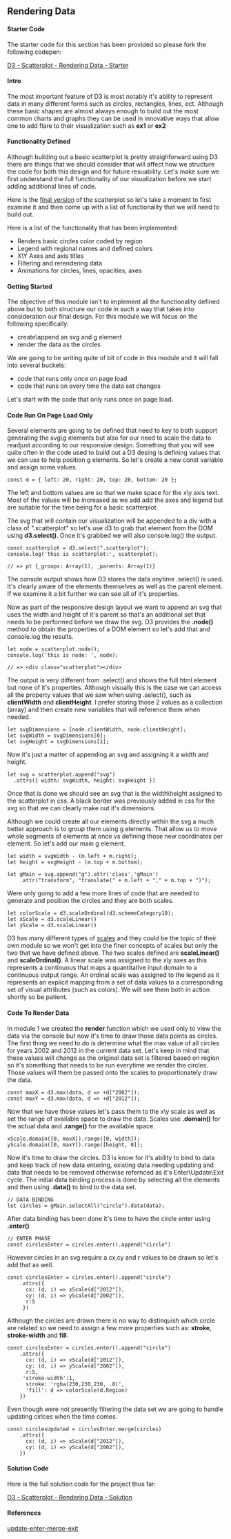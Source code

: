 ## Rendering Data 

#### Starter Code

The starter code for this section has been provided so please fork the following codepen: 

[D3 - Scatterplot - Rendering Data - Starter](https://codepen.io/jkeohan/pen/wyOzxM?editors=0010)

#### Intro

The most important feature of D3 is most notably it's ability to represent data in many different forms such as circles, rectangles, lines, ect.  Although these basic shapes are almost always enough to build out the most common charts and graphs they can be used in innovative ways that allow one to add flare to their visualization such as **ex1** or **ex2**

#### Functionality Defined

Although building out a basic scatterplot is pretty straighforward using D3 there are things that we should consider that will affect how we structure the code for both this design and for future resuability. Let's make sure we first understand the full functionality of our visualization before we start adding additional lines of code. 

Here is the [final version](https://codepen.io/jkeohan/pen/OQwwKO?editors=0010) of the scatterplot so let's take a moment to first examine it and then come up with a list of functionality that we will need to build out. 

Here is a list of the functionality that has been implemented:

- Renders basic circles color coded by region
- Legend with regional names and defined colors
- X\Y Axes and axis titles
- Filtering and rerendering data
- Animations for circles, lines, opacities, axes

#### Getting Started

The objective of this module isn't to implement all the functionality defined above but to both structure our code in such a way that takes into consideration our final design. For this module we will focus on the following specifically:

- create\append an svg and g element
- render the data as the circles

We are going to be writing quite of bit of code in this module and it will fall into several buckets:

- code that runs only once on page load
- code that runs on every time the data set changes

Let's start with the code that only runs once on page load. 

#### Code Run On Page Load Only

Several elements are going to be defined that need to key to both support generating the svg\g elements but also for our need to scale the data to readjust according to our responsive design.  Something that you will see quite often in the code used to build out a D3 desing is defining values that we can use to help position g elements.  So let's create a new const variable and assign some values. 

```
const m = { left: 20, right: 20, top: 20, bottom: 20 };
```

The left and bottom values are so that we make space for the x\y axis text. Most of the values will be increased as we add add the axes and legend but are suitable for the time being for a basic scatterplot. 

The svg that will contain our visualization will be appended to a div with a class of ".scatterplot" so let's use d3 to grab that element from the DOM using **d3.select()**.  Once it's grabbed we will also console.log() the output. 

```
const scatterplot = d3.select(".scatterplot");
console.log('this is scatterplot:', scatterplot);

// => pt {_groups: Array(1), _parents: Array(1)}
```

The console output shows how D3 stores the data anytime .select() is used. It's clearly aware of the elements themselves as well as the parent element.  If we examine it a bit further we can see all of it's properties. 

Now as part of the responsive design layout we want to append an svg that uses the width and height of it's parent so that's an additional set that needs to be performed before we draw the svg.  D3 provides the **.node()** method to obtain the properties of a DOM element so let's add that and console.log the results.

```
let node = scatterplot.node();
console.log('this is node: ', node);

// => <div class="scatterplot"></div>
```

The output is very different from .select() and shows the full html element but none of it's properties.  Although visually this is the case we can access all the property values that we saw when using .select(), such as **clientWidth** and **clientHeight**.  I prefer storing those 2 values as a collection (array) and then create new variables that will reference them when needed. 

```
let svgDimensions = [node.clientWidth, node.clientHeight];
let svgWidth = svgDimensions[0];
let svgHeight = svgDimensions[1];
```

Now it's just a matter of appending an svg and assigning it a width and height. 

```
let svg = scatterplot.append("svg")
  .attrs({ width: svgWidth, height: svgHeight })
```

Once that is done we should see an svg that is the width\height assigned to the scatterplot in css. A black border was previously added in css for the svg so that we can clearly make out it's dimensions. 

Although we could create all our elements directly within the svg a much better approach is to group them using g elements.  That allow us to move whole segments of elements at once vs defining those new coordinates per element. So let's add our main g element. 

```
let width = svgWidth - (m.left + m.right);
let height = svgHeight - (m.top + m.bottom);

let gMain = svg.append("g").attr('class','gMain')
	.attr("transform", "translate(" + m.left + "," + m.top + ")");
```

Were only going to add a few more lines of code that are needed to generate and position the circles and they are both scales.

```
let colorScale = d3.scaleOrdinal(d3.schemeCategory10);
let xScale = d3.scaleLinear()
let yScale = d3.scaleLinear()
```

D3 has many different types of [scales](https://github.com/d3/d3-scale) and they could be the topic of their own module so we won't get into the finer concepts of scales but only the two that we have defined above. The two scales defined are **scaleLinear()** and **scaleOrdinal()**.  A linear scale was assigned to the x\y axes as this represents a continuous that  maps a quantitative input domain to a continuous output range.  An ordinal scale was assigned to the legend as it represents an explicit mapping from a set of data values to a corresponding set of visual attributes (such as colors). We will see them both in action shortly so be patient. 

#### Code To Render Data

In module 1 we created the **render** function which we used only to view the data via the console but now it's time to draw those data points as circles.  The first thing we need to do is determine what the max value of all circles for years 2002 and 2012 in the current data set.  Let's keep in mind that these values will change as the original data set is filtered based on region so it's something that needs to be run everytime we render the circles. Those values will them be passed onto the scales to proportionately draw the data.  

```
const maxX = d3.max(data, d => +d["2002"]);
const maxY = d3.max(data, d => +d["2012"]);
```

Now that we have those values let's pass them to the x\y scale as well as set the range of available space to draw the data.  Scales use **.domain()** for the actual data and **.range()** for the available space.  

```
xScale.domain([0, maxX]).range([0, width]);
yScale.domain([0, maxY]).range([height, 0]);
```

Now it's time to draw the circles.  D3 is know for it's ability to bind to data and keep track of new data entering, existing data needing updating and data that needs to be removed otherwise refernced as it's Enter\Update\Exit cycle.  The initial data binding process is done by selecting all the elements and then using **.data()** to bind to the data set. 

```
// DATA BINDING
let circles = gMain.selectAll("circle").data(data);
```

After data binding has been done it's time to have the circle enter using **.enter()**

```
// ENTER PHASE
const circlesEnter = circles.enter().append("circle")
```

However circles in an svg require a cx,cy and r values to be drawn so let's add that as well.

```
const circlesEnter = circles.enter().append("circle")
	.attrs({
	  cx: (d, i) => xScale(d["2012"]),
	  cy: (d, i) => yScale(d["2002"]), 
	  r:5
	 })
```

Although the circles are drawn there is no way to distinquish which circle are related so we need to assign a few more properties such as: **stroke**, **stroke-width** and **fill**.

```
const circlesEnter = circles.enter().append("circle")
	.attrs({
	  cx: (d, i) => xScale(d["2012"]),
	  cy: (d, i) => yScale(d["2002"]), 
	  r:5,
     'stroke-width':1, 
      stroke: 'rgba(230,230,230, .8)',
      'fill': d => colorScale(d.Region)
    })
```

Even though were not presently filtering the data set we are going to handle updating cirlces when the time comes.

```
const circlesUpdated = circlesEnter.merge(circles)
	.attrs({
	  cx: (d, i) => xScale(d["2012"]),
	  cy: (d, i) => yScale(d["2002"]), 
    })
``` 

#### Solution Code

Here is the full solution code for the project thus far:

[D3 - Scatterplot - Rendering Data - Solution ](https://codepen.io/jkeohan/pen/dWbmOM)

#### References

[update-enter-merge-exit](https://bl.ocks.org/EmbraceLife/efb531e68ce46c51cb1df2ca360348bb)